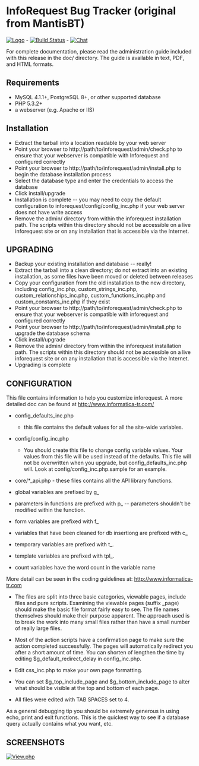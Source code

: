 InfoRequest Bug Tracker (original  from MantisBT)
=============================
[![Logo](http://s6.postimg.org/b9hteq3m5/mantis_logo.png)](http://www.informatica-tr.com) - 
[![Build Status](https://travis-ci.org/FavioGalvis/Inforequest.svg?branch=Inforequest-3)](https://travis-ci.org/FavioGalvis/Inforequest) - 
[![Chat](http://s6.postimg.org/7f31s7l59/Screenshot_1.png)](http://webchat.freenode.net/?channels=%23inforequest&uio=OT10cnVlJjExPTIwNQa5)

For complete documentation, please read the administration guide included with
this release in the doc/<lang> directory.  The guide is available in text, PDF,
and HTML formats.

Requirements
------------

 * MySQL 4.1.1+, PostgreSQL 8+, or other supported database
 * PHP 5.3.2+
 * a webserver (e.g. Apache or IIS)

Installation
------------

 * Extract the tarball into a location readable by your web server
 * Point your browser to http://path/to/inforequest/admin/check.php to ensure that
   your webserver is compatible with Inforequest and configured correctly
 * Point your browser to http://path/to/inforequest/admin/install.php to begin the
   database installation process
 * Select the database type and enter the credentials to access the database
 * Click install/upgrade
 * Installation is complete -- you may need to copy the default configuration
   to inforequest/config/config_inc.php if your web server does not have write access
 * Remove the admin/ directory from within the inforequest installation path. The
   scripts within this directory should not be accessible on a live inforequest
   site or on any installation that is accessible via the Internet.

UPGRADING
---------

 * Backup your existing installation and database -- really!
 * Extract the tarball into a clean directory; do not extract into an existing
   installation, as some files have been moved or deleted between releases
 * Copy your configuration from the old installation to the new directory,
   including config_inc.php, custom_strings_inc.php, custom_relationships_inc.php,
   custom_functions_inc.php and custom_constants_inc.php if they exist
 * Point your browser to http://path/to/inforequest/admin/check.php to ensure that
   your webserver is compatible with inforequest and configured correctly
 * Point your browser to http://path/to/inforequest/admin/install.php to upgrade
   the database schema
 * Click install/upgrade
 * Remove the admin/ directory from within the inforequest installation path. The
   scripts within this directory should not be accessible on a live inforequest
   site or on any installation that is accessible via the Internet.
 * Upgrading is complete

CONFIGURATION
-------------

This file contains information to help you customize inforequest.  A more
detailed doc can be found at http://www.informatica-tr.com/

* config_defaults_inc.php
  - this file contains the default values for all the site-wide variables.
* config/config_inc.php
  - You should create this file to change config variable values.  Your
    values from this file will be used instead of the defaults.  This file
    will not be overwritten when you upgrade, but config_defaults_inc.php will.
    Look at config/config_inc.php.sample for an example.

* core/*_api.php - these files contains all the API library functions.

* global variables are prefixed by g_
* parameters in functions are prefixed with p_ -- parameters shouldn't be modified within the function.
* form variables are prefixed with f_
* variables that have been cleaned for db insertiong are prefixed with c_
* temporary variables are prefixed with t_.
* template variables are prefixed with tpl_.
* count variables have the word count in the variable name

More detail can be seen in the coding guidelines at:
http://www.informatica-tr.com

* The files are split into three basic categories, viewable pages,
include files and pure scripts. Examining the viewable pages (suffix _page)
should make the basic file format fairly easy to see.  The file names
themselves should make their purpose apparent.  The approach used is to break the
work into many small files rather than have a small number of really
large files.

* Most of the action scripts have a confirmation page to make sure the action
completed successfully.  The pages will automatically redirect you after a
short amount of time.  You can shorten of lengthen the time by editing
$g_default_redirect_delay in config_inc.php.

* Edit css_inc.php to make your own page formatting.

* You can set $g_top_include_page and $g_bottom_include_page
  to alter what should be visible at the top and bottom of each page.

* All files were edited with TAB SPACES set to 4.

As a general debugging tip you should be extremely generous in using echo,
print and exit functions.  This is the quickest way to see if a database
query actually contains what you want, etc.

SCREENSHOTS
-------------
[![View.php](http://s6.postimg.org/mcg46ynrl/Screenshot_8.png)](http://www.informatica-tr.com)
